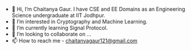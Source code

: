 - 👋 Hi, I’m Chaitanya Gaur. I have CSE and EE Domains as an Engineering Science undergraduate at IIT Jodhpur.
- 👀 I’m interested in Cryptography and Machine Learning.
- 🌱 I’m currently learning Signal Protocol.
- 💞️ I’m looking to collaborate on ...
- 📫 How to reach me - chaitanyagaur121@gmail.com

<!---
Wei-Wu-Wei/Wei-Wu-Wei is a ✨ special ✨ repository because its `README.md` (this file) appears on your GitHub profile.
You can click the Preview link to take a look at your changes.
--->
